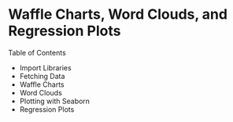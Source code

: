 # Waffle Charts, Word Clouds, and Regression Plots

Table of Contents
- Import Libraries
- Fetching Data
- Waffle Charts
- Word Clouds
- Plotting with Seaborn
- Regression Plots

